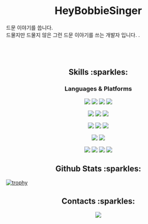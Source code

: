 <h1 align=center>HeyBobbieSinger</h1>

<p align>
드문 이야기를 씁니다.</br>   
드물지만 드물지 않은 그런 드문 이야기를 쓰는 개발자 입니다.
  .<br />
  <br />
 <br />
  <br />
 </p>

<h2 align=center>Skills :sparkles:</h2>
<h3 align=center>Languages & Platforms</h3>

<p align=center>
  <img src="https://img.shields.io/badge/Java-007396?style=for-the-badge&logo=Java&logoColor=white">
  <img src="https://img.shields.io/badge/JavaScript-F7DF1E?style=for-the-badge&logo=JavaScript&logoColor=white">
  <img src="https://img.shields.io/badge/Python-3776AB?style=for-the-badge&logo=Python&logoColor=white">
  <img src="https://img.shields.io/badge/CSS3-1572B6?style=for-the-badge&logo=CSS3&logoColor=white">

</p>
<p align=center>
  <img src="https://img.shields.io/badge/Spring Boot-6DB33F?style=for-the-badge&logo=Spring Boot&logoColor=white">
  <img src="https://img.shields.io/badge/React-61DAFB?style=for-the-badge&logo=React&logoColor=white">
  <img src="https://img.shields.io/badge/Django-092E20?style=for-the-badge&logo=Django&logoColor=white">
</p>
<p align=center>
  <img src="https://img.shields.io/badge/Intellij IDEA-000000?style=for-the-badge&logo=Intellij IDEA&logoColor=white">
  <img src="https://img.shields.io/badge/PyCharm-000000?style=for-the-badge&logo=PyCharm&logoColor=white">
  <img src="https://img.shields.io/badge/VisualStudio-5C2D91?style=for-the-badge&logo=VisualStudio&logoColor=white">
</p>
<p align=center>
  <img src="https://img.shields.io/badge/MariaDB-003545?style=for-the-badge&logo=MariaDB&logoColor=white">
  <img src="https://img.shields.io/badge/MySQL-4479A1?style=for-the-badge&logo=MySQL&logoColor=white">
</p>
<p align=center>
  <img src="https://img.shields.io/badge/Amazon AWS-232F3E?style=for-the-badge&logo=Amazon AWS&logoColor=white">
  <img src="https://img.shields.io/badge/Amazon RDS-527FFF?style=for-the-badge&logo=Amazon RDS&logoColor=white">
  <img src="https://img.shields.io/badge/Amazon EC2-FF9900?style=for-the-badge&logo=Amazon EC2&logoColor=white">
  <img src="https://img.shields.io/badge/Amazon S3-569A31?style=for-the-badge&logo=Amazon S3&logoColor=white">
</p>

<h2 align=center>Github Stats :sparkles:</h2>

[![trophy](https://github-profile-trophy.vercel.app/?username=projectmiluju&rank=-C,-?&theme=onedark)](https://github.com/ryo-ma/github-profile-trophy)

<h2 align=center>Contacts :sparkles:</h2>
<div align=center>
  <a href="mailto:project.miluju@gmail.com"><img src="https://img.shields.io/badge/project.miluju@gmail.com-4285F4?style=for-the-badge&logo=Gmail&logoColor=white"></a>
</div>
